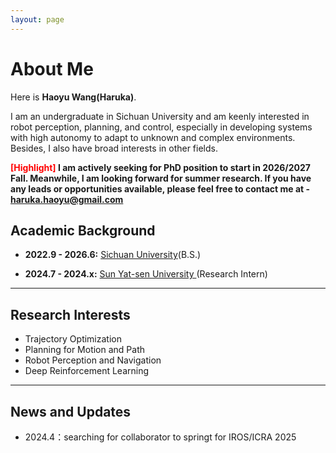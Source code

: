 ```yaml
---
layout: page
---
```


# About Me


Here is **Haoyu Wang(Haruka)**.

I am an undergraduate in Sichuan University and am keenly interested in robot perception, planning, and control, especially in developing systems with high autonomy to adapt to unknown and complex environments. Besides, I also have broad interests in other fields.


**<font color='red'>[Highlight]</font> I am actively seeking for PhD position to start in 2026/2027 Fall. Meanwhile, I am looking forward for summer research. If you have any leads or opportunities available, please feel free to contact me at - haruka.haoyu@gmail.com**


## Academic Background

- **2022.9 - 2026.6:** [Sichuan University](https://en.scu.edu.cn/)(B.S.)

- **2024.7 - 2024.x:** [Sun Yat-sen University ](https://www.sysu.edu.cn/sysuen/)(Research Intern)


---

## Research Interests

- Trajectory Optimization
- Planning for Motion and Path
- Robot Perception and Navigation
- Deep Reinforcement Learning


---

## News and Updates

- 2024.4：searching for collaborator to springt for IROS/ICRA 2025
